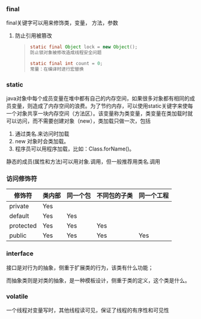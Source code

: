 



### final

final关键字可以用来修饰类，变量， 方法，参数

1. 防止引用被篡改
   
   > ```java
   > static final Object lock = new Object();
   > 防止锁对象被修改造成线程安全问题
   > 
   > static final int count = 0;
   > 常量：在编译时进行宏替换
   > ```

### static

java对象中每个成员变量在堆中都有自己的内存空间，如果很多对象都有相同的成员变量，则造成了内存空间的浪费。为了节约内存，可以使用static关键字来使每一个对象共享一块内存空间（方法区）。该变量称为类变量，类变量在类加载时就可以访问，而不需要创建对象（new），类加载只做一次，包括

1. 通过类名.来访问时加载
2. new 对象时会类加载。
3. 程序员可以用程序加载，比如：Class.forName()。

静态的成员(属性和方法)可以用对象.调用，但一般推荐用类名.调用

### 访问修饰符

| 修饰符       | 类内部 | 同一个包 | 不同包的子类 | 同一个工程 |
| --------- | --- | ---- | ------ | ----- |
| private   | Yes |      |        |       |
| default   | Yes | Yes  |        |       |
| protected | Yes | Yes  | Yes    |       |
| public    | Yes | Yes  | Yes    | Yes   |

### interface

接口是对行为的抽象，侧重于扩展类的行为，该类有什么功能；

而抽象类则是对类的抽象，是一种模板设计，侧重于类的定义，这个类是什么。

### volatile

一个线程对变量写时，其他线程读可见，保证了线程的有序性和可见性
